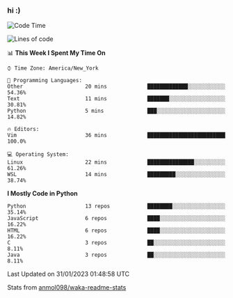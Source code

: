 ### hi :)

<!--START_SECTION:waka-->
![Code Time](http://img.shields.io/badge/Code%20Time-952%20hrs%2027%20mins-blue)

![Lines of code](https://img.shields.io/badge/From%20Hello%20World%20I%27ve%20Written-601%20Thousand%20lines%20of%20code-blue)

📊 **This Week I Spent My Time On** 

```text
⌚︎ Time Zone: America/New_York

💬 Programming Languages: 
Other                    20 mins             █████████████░░░░░░░░░░░░   54.36% 
Text                     11 mins             ███████░░░░░░░░░░░░░░░░░░   30.81% 
Python                   5 mins              ███░░░░░░░░░░░░░░░░░░░░░░   14.82%

🔥 Editors: 
Vim                      36 mins             █████████████████████████   100.0%

💻 Operating System: 
Linux                    22 mins             ███████████████░░░░░░░░░░   61.26% 
WSL                      14 mins             █████████░░░░░░░░░░░░░░░░   38.74%

```

**I Mostly Code in Python** 

```text
Python                   13 repos            ████████░░░░░░░░░░░░░░░░░   35.14% 
JavaScript               6 repos             ████░░░░░░░░░░░░░░░░░░░░░   16.22% 
HTML                     6 repos             ████░░░░░░░░░░░░░░░░░░░░░   16.22% 
C                        3 repos             ██░░░░░░░░░░░░░░░░░░░░░░░   8.11% 
Java                     3 repos             ██░░░░░░░░░░░░░░░░░░░░░░░   8.11%

```



 Last Updated on 31/01/2023 01:48:58 UTC
<!--END_SECTION:waka-->

Stats from [anmol098/waka-readme-stats](https://github.com/anmol098/waka-readme-stats)